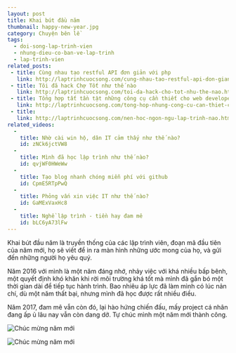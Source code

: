 ```yaml
---
layout: post
title: Khai bút đầu năm
thumbnail: happy-new-year.jpg
category: Chuyện bên lề
tags:
  - doi-song-lap-trinh-vien
  - nhung-dieu-co-ban-ve-lap-trinh
  - lap-trinh-vien
related_posts:
 - title: Cùng nhau tạo restful API đơn giản với php
   link: http://laptrinhcuocsong.com/cung-nhau-tao-restful-api-don-gian-voi-php.html
 - title: Tôi đã hack Chợ Tốt như thế nào
   link: http://laptrinhcuocsong.com/toi-da-hack-cho-tot-nhu-the-nao.html
 - title: Tổng hợp tất tần tật những công cụ cần thiết cho web developer
   link: http://laptrinhcuocsong.com/tong-hop-nhung-cong-cu-can-thiet-cho-web-developer.html
 - title:
   link: http://laptrinhcuocsong.com/nen-hoc-ngon-ngu-lap-trinh-nao.html
related_videos:
  -
    title: Nhờ cài win hộ, dân IT cảm thấy như thế nào? 
    id: zNCk6jctVW8
  -
    title: Mình đã học lập trình như thế nào?
    id: qvjWF0HWeWw
  -
    title: Tạo blog nhanh chóng miễn phí với github
    id: CpmE5RTpPwQ
  -
    title: Phỏng vấn xin việc IT như thế nào? 
    id: GaMExVaxHc8
  -
    title: Nghề lập trình - tiền hay đam mê
    id: bLC6yA73lFw
---
```


Khai bút đầu năm là truyền thống của các lập trình viên, đoạn mã đầu tiên của năm mới, họ sẽ viết để in ra màn hình những ước mong của họ, và gửi đến những người họ yêu quý.

Năm 2016 với mình là một năm đáng nhớ, nhảy việc với khá nhiều bấp bênh, một quyết định khó khăn khi rời môi trường khá tốt mà mình đã gắn bó một thời gian dài để tiếp tục hành trình. Bao nhiêu áp lực đã làm mình có lúc nản chí, dù một năm thất bại, nhưng mình đã học được rất nhiều điều.

Năm 2017, đam mê vẫn còn đó, lại hào hứng chiến đấu, mấy project cá nhân đang ấp ủ lâu nay vẫn còn dang dở. Tự chúc mình một năm mới thành công.

![Chúc mừng năm mới](images/FB_IMG_1486038991369.jpg)

![Chúc mừng năm mới](images/happy-new-year-2017.jpg)
